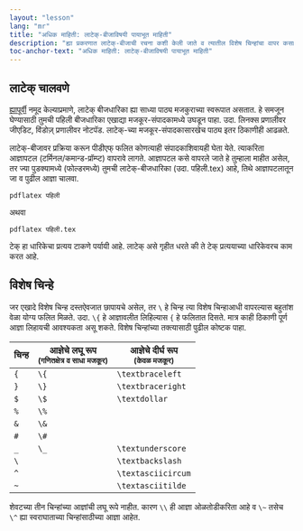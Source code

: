 ```yaml
---
layout: "lesson"
lang: "mr"
title: "अधिक माहिती: लाटेक्-बीजाविषयी पायाभूत माहिती"
description: "ह्या प्रकरणात लाटेक्-बीजाची रचना कशी केली जाते व त्यातील विशेष चिन्हांचा वापर कसा केला जातो ह्याची माहिती आपण पाहणार आहोत. तसेच बीजधारिकेतून फलित कसे प्राप्त करावे हेदेखील पाहणार आहोत."
toc-anchor-text: "अधिक माहिती: लाटेक्-बीजाविषयी पायाभूत माहिती"
---
```


## लाटेक् चालवणे

[ह्यापूर्वी](lesson-02) नमूद केल्याप्रमाणे, लाटेक् बीजधारिका ह्या साध्या पाठ्य मजकुराच्या
स्वरूपात असतात. हे समजून घेण्यासाठी तुमची पहिली बीजधारिका एखाद्या मजकूर-संपादकामध्ये उघडून
पाहा. उदा. लिनक्स प्रणालीवर जीएडिट, विंडोज़् प्रणालीवर नोटपॅड. लाटेक्-च्या
मजकूर-संपादकासारखेच पाठ्य इतर ठिकाणीही आढळते.

लाटेक्-बीजावर प्रक्रिया करून पीडीएफ् फलित कोणत्याही संपादकाशिवायही घेता येते. त्याकरिता
आज्ञापटल (टर्मिनल/कमान्ड-प्रॉम्प्ट) वापरावे लागते. आज्ञापटल कसे वापरले जाते हे तुम्हाला माहीत
असेल, तर ज्या पुडक्यामध्ये (फोल्डरमध्ये) तुमची लाटेक्-बीजधारिका (उदा. पहिली.tex) आहे, तिथे
आज्ञापटलातून जा व पुढील आज्ञा चालवा.

`pdflatex पहिली`

अथवा

`pdflatex पहिली.tex`

टेक् हा धारिकेचा प्रत्यय टाकणे पर्यायी आहे. लाटेक् असे गृहीत धरते की ते टेक् प्रत्ययाच्या धारिकेवरच
काम करत आहे.

## विशेष चिन्हे

जर एखादे विशेष चिन्ह दस्तऐवजात छापायचे असेल, तर `\` हे चिन्ह त्या विशेष चिन्हाआधी वापरल्यास
बहुतांश वेळा योग्य फलित मिळते. उदा. `\{` हे आज्ञावलीत लिहिल्यास `{` हे फलितात दिसते. मात्र
काही ठिकाणी पूर्ण आज्ञा लिहायची आवश्यकता असू शकते. विशेष चिन्हांच्या तक्त्यासाठी पुढील कोष्टक
पाहा.

| चिन्ह | आज्ञेचे लघू रूप <br><small>(गणितक्षेत्र व साधा मजकूर)</small> | आज्ञेचे दीर्घ रूप <br><small>(केवळ मजकूर)</small> |
| --- | --- | --- |
| `{`   | `\{` | `\textbraceleft`   |
| `}`   | `\}` | `\textbraceright`  |
| `$`   | `\$` | `\textdollar`      |
| `%`   | `\%` |                    |
| `&`   | `\&` |                    |
| `#`   | `\#` |                    |
| `_`   | `\_` | `\textunderscore`  |
| ``\`` |      | `\textbackslash`   |
| `^`   |      | `\textasciicircum` |
| `~`   |      | `\textasciitilde`  |

शेवटच्या तीन चिन्हांच्या आज्ञांची लघू रूपे नाहीत. कारण `\\` ही आज्ञा ओळतोडीकरिता आहे व `\~`
तसेच `\^` ह्या स्वराघाताच्या चिन्हांसाठीच्या आज्ञा आहेत.

